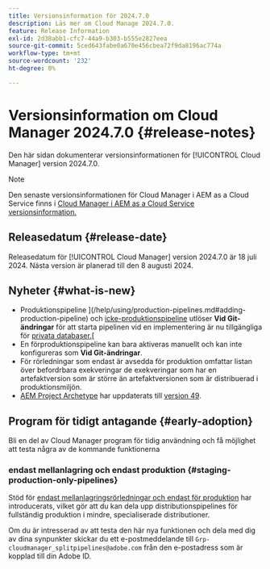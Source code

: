 ```yaml
---
title: Versionsinformation för 2024.7.0
description: Läs mer om Cloud Manage 2024.7.0.
feature: Release Information
exl-id: 2d38abb1-cfc7-44a9-b303-b555e2827eea
source-git-commit: 5ced643fabe0a670e456cbea72f9da8196ac774a
workflow-type: tm+mt
source-wordcount: '232'
ht-degree: 0%

---
```



# Versionsinformation om Cloud Manager 2024.7.0 {#release-notes}

Den här sidan dokumenterar versionsinformationen för [!UICONTROL Cloud Manager] version 2024.7.0.

>[!NOTE]
>
>Den senaste versionsinformationen för Cloud Manager i AEM as a Cloud Service finns i [Cloud Manager i AEM as a Cloud Service versionsinformation.](https://experienceleague.adobe.com/en/docs/experience-manager-cloud-service/content/release-notes/cloud-manager/current)

## Releasedatum {#release-date}

Releasedatum för [!UICONTROL Cloud Manager] version 2024.7.0 är 18 juli 2024. Nästa version är planerad till den 8 augusti 2024.

## Nyheter {#what-is-new}

* Produktionspipeline ](/help/using/production-pipelines.md#adding-production-pipeline) och [icke-produktionspipeline](/help/using/non-production-pipelines.md#adding-non-production-pipeline) utlöser **Vid Git-ändringar** för att starta pipelinen vid en implementering är nu tillgängliga för [privata databaser.](/help/managing-code/private-repositories.md)[
* En förproduktionspipeline kan bara aktiveras manuellt och kan inte konfigureras som **Vid Git-ändringar**.
* För rörledningar som endast är avsedda för produktion omfattar listan över befordrbara exekveringar de exekveringar som har en artefaktversion som är större än artefaktversionen som är distribuerad i produktionsmiljön.
* [AEM Project Archetype](https://experienceleague.adobe.com/en/docs/experience-manager-core-components/using/developing/archetype/overview) har uppdaterats till [version 49](https://github.com/adobe/aem-project-archetype/tree/aem-project-archetype-49).


## Program för tidigt antagande {#early-adoption}

Bli en del av Cloud Manager program för tidig användning och få möjlighet att testa några av de kommande funktionerna

### endast mellanlagring och endast produktion {#staging-production-only-pipelines}

Stöd för [endast mellanlagringsrörledningar och endast för produktion](/help/using/stage-prod-only.md) har introducerats, vilket gör att du kan dela upp distributionspipelines för fullständig produktion i mindre, specialiserade distributioner.

Om du är intresserad av att testa den här nya funktionen och dela med dig av dina synpunkter skickar du ett e-postmeddelande till `Grp-cloudmanager_splitpipelines@adobe.com` från den e-postadress som är kopplad till din Adobe ID.
